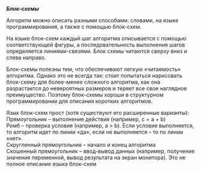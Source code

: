 ***Блок-схемы***

Алгоритм можно описать разными способами: словами, на языке программирования, а также с помощью блок-схем.

На языке блок-схем каждый шаг алгоритма описывается с помощью соответствующей фигуры, а последовательность выполнения шагов определяется линиями-связями. Блок схемы читаются сверху вниз и слева направо.

Блок-схемы полезны тем, что обеспечивают легкую «читаемость» алгоритма. Однако это не всегда так: стоит попытаться нарисовать блок-схему для более-менее сложного алгоритма, как она разрастается до невероятных размеров и теряет все свое наглядное преимущество. Поэтому блок-схемы хороши в структурном программировании для описания коротких алгоритмов.

Язык блок-схем прост (хотя существуют его расширенные варианты):  
Прямоугольник – выполнение действия (например, c = a + b)  
Ромб – проверка условия (например, a > b). Если условие выполняется, то алгоритм идет по линии «да»,
если не выполняется – то по линии «нет».  
Скругленный прямоугольник – начало и конец алгоритма  
Скошенный прямоугольник – ввод-вывод данных (например, получение значения переменной, вывод результата на экран монитора).
Это не полное описание языка блок-схем